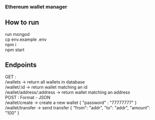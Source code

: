 ### Ethereum wallet manager

## How to run
run mongod   
cp env.example .env  
npm i  
npm start  

## Endpoints 
GET :  
/wallets -> return all wallets in database  
/wallet/:id -> return wallet matching an id  
/wallet/address/:address -> return wallet matching an address  
POST : 
Format - JSON  
/wallet/create -> create a new wallet  { "password" : "77777777" }  
/wallet/transfer -> send transfer  { "from": "addr", "to": "addr", "amount": "100" }  
